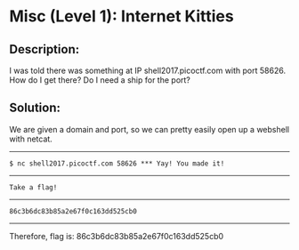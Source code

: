 # Misc (Level 1): Internet Kitties
## Description: 
I was told there was something at IP shell2017.picoctf.com with port 58626. How do I get there? Do I need a ship for the port?
## Solution:
We are given a domain and port, so we can pretty easily open up a webshell with netcat.
***
`$ nc shell2017.picoctf.com 58626 *** Yay! You made it!`
***
`Take a flag!`
***
`86c3b6dc83b85a2e67f0c163dd525cb0`
***
Therefore, flag is: 86c3b6dc83b85a2e67f0c163dd525cb0 
